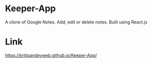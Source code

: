# Keeper-App

A clone of Google Notes. Add, edit or delete notes. Built using React.js


# Link 

https://kritipandeyweb.github.io/Keeper-App/
